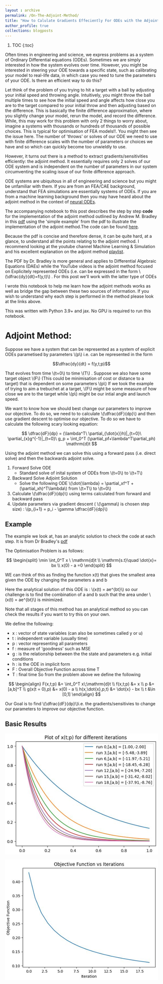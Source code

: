 ```yaml
---
layout : archive
permalink: /On-The-Adjoint-Method/
title: "How to Calulate Gradients Effeciently For ODEs with the Adjoint Method"
author_profile: true
collections: blogposts
---
```


1. TOC
{:toc}

Often times in engineering and science, we express problems as a system of Ordinary Differential equations (ODEs). Sometimes we are simply interested in how the system evolves over time. However, you might be interested in steering your ODE towards a specific state, such as calibrating your model to real-life data, in which case you need to tune the parameters of your ODE. Is there an efficient way to do this?

Let think of the problem of you trying to hit a target with a ball by adjusting your initial speed and throwing angle. Intuitively, you might throw the ball multiple times to see how the initial speed and angle affects how close you are to the target compared to your initial throw and then adjusting based on the difference. This is basically the finite difference approximation, where you slightly change your model, rerun the model, and record the difference. While, this may work for this problem with only 2 things to worry about, imagine a systems with thousands or hundreds of thousands of possible choices. This is typical for optimisation of FEA models!!. You might then see the issue here. The number of 'throws' or solves of our ODE we need to use with finite difference scales with the number of parameters or choices we have and so which can quickly become too unwieldly to use. 

However, it turns out there is a method to extract gradients/sensitivities efficiently: the adjoint method. It essentially requires only 2 solves of our ODE system and is independent on the number of parameters in our system circumventing the scaling issue of our finite difference approach.

ODE systems are ubiquitous in all of engineering and science but you might be unfamiliar with them. If you are from an FEA/CAE background, understand that FEA simulations are essentially systems of ODEs. If you are from a machine learning background then you may have heard about the adjoint method in the context of [neural ODEs](https://arxiv.org/abs/1806.07366).

The accompanying notebook to this post describes the step by step **code** for the implementation of the adjoint method outlined by Andrew M. Bradley in this [pdf](https://cs.stanford.edu/~ambrad/adjoint_tutorial.pdf) using the 'simple example' from the pdf to illustrate the implementation of the adjoint method.The code can be found [here](https://github.com/JohnCSu/Adjoint_Method_Tutorial/tree/main).

Because the pdf is concise and therefore dense, it can be quite hard, at a glance, to understand all the points relating to the adjoint method. I recommend looking at the youtube channel Machine Learning & Simulation and his excellent explanation on the adjoint method [playlist](https://www.youtube.com/playlist?list=PLISXH-iEM4Jk27AmSvISooRRKH4WtlWKP). 

The PDF by Dr. Bradley is more general and applies to Differential Algebraic Equations (DAEs) while the YouTube videos is the adjoint method focused on Explicitely represented ODEs (i.e. can be expressed in the form \\(\dfrac{dy}{dt}=f(y,t)\\) . For this post we'll work with the latter type of ODEs

I wrote this notebook to help me learn how the adjoint methods works as well as bridge the gap between these two sources of information. If you wish to understand why each step is performed in the method please look at the links above.

This was written with Python 3.9+ and jax. No GPU is required to run this notebook. 

# Adjoint Method:

Suppose we have a system that can be represented as a system of explicit ODEs parametised by parameters \\(p\\) i.e. can be represented in the form

$$\dfrac{dy}{dt} = f(y,t;p)$$

That evolves from time \\(t=0\\) to time \\(T\\) . Suppose we also have some target object \\(F\\) (This could be minimisation of cost or distance to a target) that is dependent on some parameters \\(p\\)  If we took the example of trying to aim a trebuchet at a target, \\(F\\) might be some measure of how close we are to the target while \\(p\\) might be our intial angle and launch speed.
 
 We want to know how we should best change our parameters to improve our objective. To do so, we need to to calculate \\(\dfrac{dF}{dp}\\) and then use gradient descent to optimise our objective. To do so we have to calculate the following scary looking equation:
 
$$
\dfrac{dF}{dp} = (\lambda^T\ \partial_{\dot{x}}h)|_{t=0}\ \partial_{x}g^{-1}|_{t=0}\ g_p + \int_0^T (\partial_pf+\lambda^T\partial_ph) \mathrm{d}t
$$

Using the adjoint method we can solve this using a forward pass (i.e. direct solve) and then the backwards adjoint solve.

1. Forward Solve ODE 
    - Standard solve of inital system of ODEs from \\(t=0\\) to \\(t=T\\) 
2. Backward Solve Adjoint Solution
    - Solve the following ODE \\(\dot{\lambda} = \partial_xf^T + (\partial_xh)^T\lambda\\) from \\(t=T\\) to \\(t=0\\) 
3. Calculate \\(\dfrac{dF}{dp}\\) using terms calculated from forward and backward pass
4. Update parameters via gradient descent ( \\(\gamma\\) is chosen step size) : \\(p\_{i+1} = p_i - \gamma \dfrac{dF}{dp}\\)

## Example

The example we look at, has an analytic solution to check the code at each step. It is from Dr Bradley's [pdf](https://cs.stanford.edu/~ambrad/adjoint_tutorial.pdf)

The Optimisation Problem is as follows:

$$
\begin{split}
\min \int_0^T x \ \mathrm{d}t \\
\mathrm{s.t}\quad \dot{x}= bx \\
x(0) - a =0
\end{split}
$$

WE can think of this as finding the function x(t) that gives the smallest area given the ODE by changing the parameters a and b

Here the analytical solution of this ODE is : \\(x(t) = ae^{bt}\\) so our challenge is to find the combination of a and b such that the area under  \\(x(t) = ae^{bt}\\) is minimized.

Note that all stages of this method has an analytical method so you can check the results if you want to try this on your own.

We define the following:
- x : vector of state variables (can also be sometimes called y or u)
- t : independent variable (usually time) 
- p : vector representing all parameters
- f : measure of 'goodness' such as MSE
- g : is the relationship between the the state and parameters e.g. initial conditions
- h : is the ODE in implicit form
- F : Overall Objective Function across time T 
- T : final time
So from the problem above we define the following

$$
\begin{align}
F(x,t;p) &= \int_0^T x\;\mathrm{d}t \\
f(x,t;p) &= x \\
p &= [a,b]^T \\
g(x(t = 0),p) &= x(0) - a \\
h(x,\dot{x},p,t) &= \dot{x} - bx \\
t &\in [0,1]
\end{align}
$$

Our Goal is to find \\(\dfrac{dF}{dp}\\)i.e. the gradients/sensitivies to change our parameters to improve our objective function. 

## Basic Results

![Alt text](/images/2024-03-05-Adjoint-Method/xatdifferentiterations.JPG)

![Alt text](/images/2024-03-05-Adjoint-Method/ObjvsIter.JPG)
